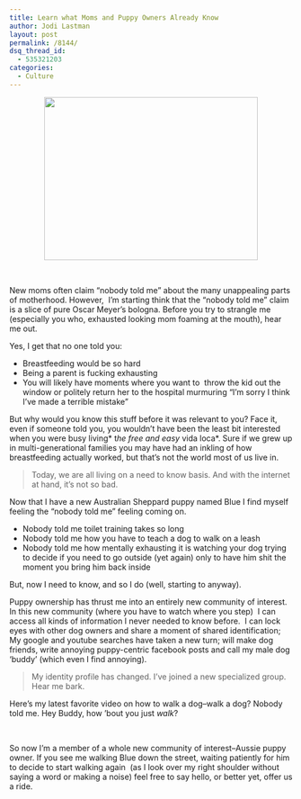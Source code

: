 ```yaml
---
title: Learn what Moms and Puppy Owners Already Know
author: Jodi Lastman
layout: post
permalink: /8144/
dsq_thread_id:
  - 535321203
categories:
  - Culture
---
```

<p style="text-align: center;">
  <a href="http://hypenotic.com/meaning-fulmarketing/8144/8144/attachment/screen-shot-2012-01-11-at-12-35-52-pm" rel="attachment wp-att-8147"><img class="aligncenter  wp-image-8147" title="Screen shot 2012-01-11 at 12.35.52 PM" src="http://hypenotic.com/wordpress/wp-content/uploads/2012/01/Screen-shot-2012-01-11-at-12.35.52-PM.png" alt="" width="380" height="290" /></a>
</p>

&nbsp;

New moms often claim &#8220;nobody told me&#8221; about the many unappealing parts of motherhood. However,  I&#8217;m starting think that the &#8220;nobody told me&#8221; claim is a slice of pure Oscar Meyer&#8217;s bologna. Before you try to strangle me (especially you who, exhausted looking mom foaming at the mouth), hear me out.

Yes, I get that no one told you:

*   Breastfeeding would be so hard
*   Being a parent is fucking exhausting
*   You will likely have moments where you want to  throw the kid out the window or politely return her to the hospital murmuring &#8220;I&#8217;m sorry I think I&#8217;ve made a terrible mistake&#8221;

But why would you know this stuff before it was relevant to you? Face it, even if someone told you, you wouldn&#8217;t have been the least bit interested when you were busy living* t*he free and easy* vida loca*. Sure if we grew up in multi-generational families you may have had an inkling of how breastfeeding actually worked, but that&#8217;s not the world most of us live in.

> Today, we are all living on a need to know basis. And with the internet at hand, it&#8217;s not so bad.

Now that I have a new Australian Sheppard puppy named Blue I find myself feeling the &#8220;nobody told me&#8221; feeling coming on.

*   Nobody told me toilet training takes so long
*   Nobody told me how you have to teach a dog to walk on a leash
*   Nobody told me how mentally exhausting it is watching your dog trying to decide if you need to go outside (yet again) only to have him shit the moment you bring him back inside

But, now I need to know, and so I do (well, starting to anyway).

Puppy ownership has thrust me into an entirely new community of interest. In this new community (where you have to watch where you step)  I can access all kinds of information I never needed to know before.  I can lock eyes with other dog owners and share a moment of shared identification; My google and youtube searches have taken a new turn; will make dog friends, write annoying puppy-centric facebook posts and call my male dog &#8216;buddy&#8217; (which even I find annoying).

> My identity profile has changed. I&#8217;ve joined a new specialized group. Hear me bark.

Here&#8217;s my latest favorite video on how to walk a dog&#8211;walk a dog? Nobody told me. Hey Buddy, how &#8217;bout you just *walk*?

&nbsp;



So now I&#8217;m a member of a whole new community of interest&#8211;Aussie puppy owner. If you see me walking Blue down the street, waiting patiently for him to decide to start walking again  (as I look over my right shoulder without saying a word or making a noise) feel free to say hello, or better yet, offer us a ride.

&nbsp;

&nbsp;